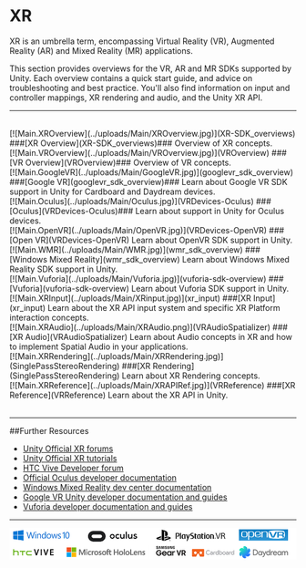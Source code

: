 # XR



XR is an umbrella term, encompassing Virtual Reality (VR), Augmented Reality (AR) and Mixed Reality (MR) applications.

This section provides overviews for the VR, AR and MR SDKs supported by Unity. Each overview contains a quick start guide, and advice on troubleshooting and best practice. You'll also find information on input and controller mappings, XR rendering and audio, and the Unity XR API.

---

<br/>

<div class="frontpage-section">
[![Main.XROverview](../uploads/Main/XROverview.jpg)](XR-SDK_overviews)
###[XR Overview](XR-SDK_overviews)###
Overview of XR concepts.

</div>

<div class="frontpage-section">
[![Main.VROverview](../uploads/Main/VROverview.jpg)](VROverview)
###[VR Overview](VROverview)###
Overview of VR concepts.

</div>

<div class="frontpage-section">
[![Main.GoogleVR](../uploads/Main/GoogleVR.jpg)](googlevr_sdk_overview)
###[Google VR](googlevr_sdk_overview)###
Learn about Google VR SDK support in Unity for Cardboard and Daydream devices.

</div>

<div class="frontpage-section">
[![Main.Oculus](../uploads/Main/Oculus.jpg)](VRDevices-Oculus)
###[Oculus](VRDevices-Oculus)###
Learn about support in Unity for Oculus devices.

</div>

<div class="frontpage-section">
[![Main.OpenVR](../uploads/Main/OpenVR.jpg)](VRDevices-OpenVR)
###[Open VR](VRDevices-OpenVR)
Learn about OpenVR SDK support in Unity.

</div>

<div class="frontpage-section">
[![Main.WMR](../uploads/Main/WMR.jpg)](wmr_sdk_overview)
###[Windows Mixed Reality](wmr_sdk_overview)
Learn about Windows Mixed Reality SDK support in Unity.

</div>

<div class="frontpage-section">
[![Main.Vuforia](../uploads/Main/Vuforia.jpg)](vuforia-sdk-overview)
###[Vuforia](vuforia-sdk-overview)
Learn about Vuforia SDK support in Unity.

</div>

<div class="frontpage-section">
[![Main.XRInput](../uploads/Main/XRinput.jpg)](xr_input)
###[XR Input](xr_input)
Learn about the XR API input system and specific XR Platform interaction concepts.

</div>

<div class="frontpage-section">
[![Main.XRAudio](../uploads/Main/XRAudio.png)](VRAudioSpatializer)
###[XR Audio](VRAudioSpatializer)
Learn about Audio concepts in XR and how to implement Spatial Audio in your applications.

</div>
<div class="frontpage-section">
[![Main.XRRendering](../uploads/Main/XRRendering.jpg)](SinglePassStereoRendering)
###[XR Rendering](SinglePassStereoRendering)
Learn about XR Rendering concepts.

</div>

<div class="frontpage-section">
[![Main.XRReference](../uploads/Main/XRAPIRef.jpg)](VRReference)
###[XR Reference](VRReference)
Learn about the XR API in Unity.

</div>

<div class="clear"></div>
<br/>

---
##Further Resources

* [Unity Official XR forums](https://forum.unity.com/forums/ar-vr-xr-discussion.80/)
* [Unity Official XR tutorials](https://unity3d.com/learn/tutorials/s/xr)
* [HTC Vive Developer forum](https://community.viveport.com/t5/Developer-Forums/ct-p/developers)
* [Official Oculus developer documentation](https://developer.oculus.com/documentation/)
* [Windows Mixed Reality dev center documentation](https://developer.microsoft.com/en-us/windows/mixed-reality)
* [Google VR Unity developer documentation and guides](https://developers.google.com/vr/develop/unity/get-started-android)
* [Vuforia developer documentation and guides](https://library.vuforia.com/getting-started)

---

![](../uploads/Main/XR_Logos_smaller.png)
